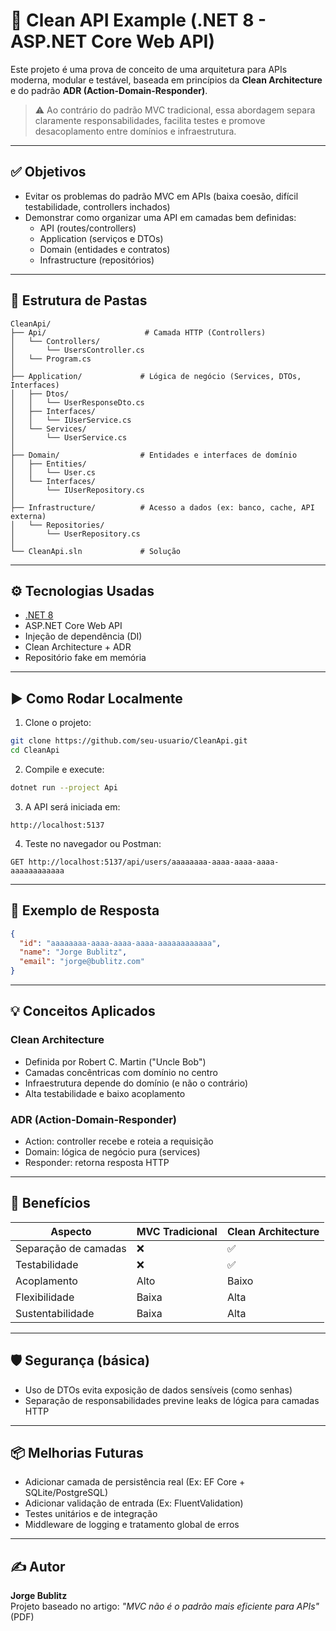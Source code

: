 # 🧼 Clean API Example (.NET 8 - ASP.NET Core Web API)

Este projeto é uma prova de conceito de uma arquitetura para APIs moderna, modular e testável, baseada em princípios da **Clean Architecture** e do padrão **ADR (Action-Domain-Responder)**.

> ⚠️ Ao contrário do padrão MVC tradicional, essa abordagem separa claramente responsabilidades, facilita testes e promove desacoplamento entre domínios e infraestrutura.

---

## ✅ Objetivos

- Evitar os problemas do padrão MVC em APIs (baixa coesão, difícil testabilidade, controllers inchados)
- Demonstrar como organizar uma API em camadas bem definidas:
  - API (routes/controllers)
  - Application (serviços e DTOs)
  - Domain (entidades e contratos)
  - Infrastructure (repositórios)

---

## 🧱 Estrutura de Pastas

```
CleanApi/
├── Api/                      # Camada HTTP (Controllers)
│   └── Controllers/
│       └── UsersController.cs
│   └── Program.cs
│
├── Application/             # Lógica de negócio (Services, DTOs, Interfaces)
│   ├── Dtos/
│   │   └── UserResponseDto.cs
│   ├── Interfaces/
│   │   └── IUserService.cs
│   └── Services/
│       └── UserService.cs
│
├── Domain/                  # Entidades e interfaces de domínio
│   ├── Entities/
│   │   └── User.cs
│   └── Interfaces/
│       └── IUserRepository.cs
│
├── Infrastructure/          # Acesso a dados (ex: banco, cache, API externa)
│   └── Repositories/
│       └── UserRepository.cs
│
└── CleanApi.sln             # Solução
```

---

## ⚙️ Tecnologias Usadas

- [.NET 8](https://dotnet.microsoft.com/)
- ASP.NET Core Web API
- Injeção de dependência (DI)
- Clean Architecture + ADR
- Repositório fake em memória

---

## ▶️ Como Rodar Localmente

1. Clone o projeto:

```bash
git clone https://github.com/seu-usuario/CleanApi.git
cd CleanApi
```

2. Compile e execute:

```bash
dotnet run --project Api
```

3. A API será iniciada em:

```
http://localhost:5137
```

4. Teste no navegador ou Postman:

```
GET http://localhost:5137/api/users/aaaaaaaa-aaaa-aaaa-aaaa-aaaaaaaaaaaa
```

---

## 🧪 Exemplo de Resposta

```json
{
  "id": "aaaaaaaa-aaaa-aaaa-aaaa-aaaaaaaaaaaa",
  "name": "Jorge Bublitz",
  "email": "jorge@bublitz.com"
}
```

---

## 💡 Conceitos Aplicados

### Clean Architecture

- Definida por Robert C. Martin ("Uncle Bob")
- Camadas concêntricas com domínio no centro
- Infraestrutura depende do domínio (e não o contrário)
- Alta testabilidade e baixo acoplamento

### ADR (Action-Domain-Responder)

- Action: controller recebe e roteia a requisição
- Domain: lógica de negócio pura (services)
- Responder: retorna resposta HTTP

---

## 📌 Benefícios

| Aspecto              | MVC Tradicional | Clean Architecture |
| -------------------- | --------------- | ------------------ |
| Separação de camadas | ❌              | ✅                 |
| Testabilidade        | ❌              | ✅                 |
| Acoplamento          | Alto            | Baixo              |
| Flexibilidade        | Baixa           | Alta               |
| Sustentabilidade     | Baixa           | Alta               |

---

## 🛡 Segurança (básica)

- Uso de DTOs evita exposição de dados sensíveis (como senhas)
- Separação de responsabilidades previne leaks de lógica para camadas HTTP

---

## 📦 Melhorias Futuras

- Adicionar camada de persistência real (Ex: EF Core + SQLite/PostgreSQL)
- Adicionar validação de entrada (Ex: FluentValidation)
- Testes unitários e de integração
- Middleware de logging e tratamento global de erros

---

## ✍️ Autor

**Jorge Bublitz**  
Projeto baseado no artigo: _"MVC não é o padrão mais eficiente para APIs"_ (PDF)
